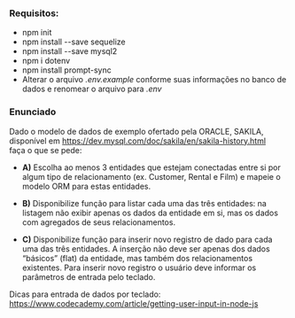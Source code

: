 ### Requisitos:
* npm init
* npm install --save sequelize
* npm install --save mysql2
* npm i dotenv
* npm install prompt-sync
* Alterar o arquivo *.env.example* conforme suas informações no banco de dados e renomear o arquivo para *.env*


### Enunciado
Dado o modelo de dados de exemplo ofertado pela ORACLE, SAKILA,
disponível em https://dev.mysql.com/doc/sakila/en/sakila-history.html <br>
faça o que se pede:

* **A)** Escolha ao menos 3 entidades que estejam conectadas entre si por algum
tipo de relacionamento (ex. Customer, Rental e Film) e mapeie o
modelo ORM para estas entidades.

* **B)** Disponibilize função para listar cada uma das três entidades: na
listagem não exibir apenas os dados da entidade em si, mas os dados
com agregados de seus relacionamentos.

* **C)** Disponibilize função para inserir novo registro de dado para cada
uma das três entidades. A inserção não deve ser apenas dos dados
“básicos” (flat) da entidade, mas também dos relacionamentos
existentes. Para inserir novo registro o usuário deve informar os
parâmetros de entrada pelo teclado.

Dicas para entrada de dados por teclado:
https://www.codecademy.com/article/getting-user-input-in-node-js